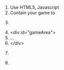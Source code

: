 1. Use HTML5, Javascript
2. Contain your game to 
3. ```
4. &lt;div id="gameArea"&gt;
5. ...
6. &lt;/div&gt;
7. ```
8. 

